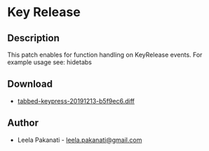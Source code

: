 Key Release
===========

Description
-----------
This patch enables for function handling on KeyRelease events.
For example usage see: hidetabs

Download
--------
* [tabbed-keypress-20191213-b5f9ec6.diff](tabbed-keypress-20191213-b5f9ec6.diff)

Author
------
* Leela Pakanati - <leela.pakanati@gmail.com>
